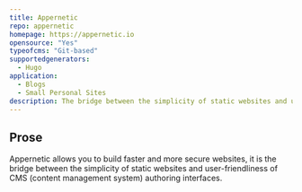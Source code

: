 ```yaml
---
title: Appernetic
repo: appernetic
homepage: https://appernetic.io
opensource: "Yes"
typeofcms: "Git-based"
supportedgenerators:
  - Hugo
application:
  - Blogs
  - Small Personal Sites
description: The bridge between the simplicity of static websites and user-friendliness of CMS.
---
```

## Prose
Appernetic allows you to build faster and more secure websites, it is the bridge between the simplicity of static websites and user-friendliness of CMS (content management system) authoring interfaces.